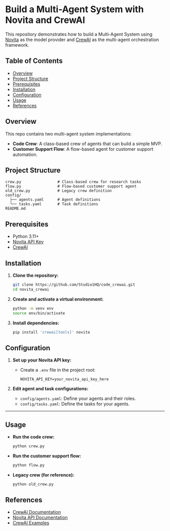 # Build a Multi-Agent System with Novita and CrewAI

This repository demonstrates how to build a Multi-Agent System using [Novita](https://novita.ai/) as the model provider and [CrewAI](https://docs.crewai.com/) as the multi-agent orchestration framework.

## Table of Contents

- [Overview](#overview)
- [Project Structure](#project-structure)
- [Prerequisites](#prerequisites)
- [Installation](#installation)
- [Configuration](#configuration)
- [Usage](#usage)
- [References](#references)

## Overview

This repo contains two multi-agent system implementations:
- **Code Crew**: A class-based crew of agents that can build a simple MVP.
- **Customer Support Flow**: A flow-based agent for customer support automation.

## Project Structure

```
crew.py                # Class-based crew for research tasks
flow.py                # Flow-based customer support agent
old_crew.py            # Legacy crew definition
config/
  ├── agents.yaml      # Agent definitions
  └── tasks.yaml       # Task definitions
README.md
```

## Prerequisites

- Python 3.11+
- [Novita API Key](https://novita.ai/)
- [CrewAI](https://pypi.org/project/crewai/)


## Installation

1. **Clone the repository:**
   ```sh
   git clone https://github.com/Studio1HQ/code_crewai.git
   cd novita_crewai
   ```

2. **Create and activate a virtual environment:**
   ```sh
   python -m venv env
   source env/bin/activate
   ```

3. **Install dependencies:**
   ```sh
   pip install 'crewai[tools]' novita
   ```

## Configuration

1. **Set up your Novita API key:**
   - Create a `.env` file in the project root:
     
     ```
     NOVITA_API_KEY=your_novita_api_key_here
     ```

2. **Edit agent and task configurations:**
   - `config/agents.yaml`: Define your agents and their roles.
   - `config/tasks.yaml`: Define the tasks for your agents.

---

## Usage

- **Run the code crew:**
  ```sh
  python crew.py
  ```

- **Run the customer support flow:**
  ```sh
  python flow.py
  ```

- **Legacy crew (for reference):**
  ```sh
  python old_crew.py
  ```

## References

- [CrewAI Documentation](https://docs.crewai.com/)
- [Novita API Documentation](https://novita.ai/docs/guides/introduction)
- [CrewAI Examples](https://docs.crewai.com/en/examples/example)
